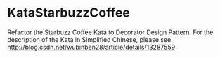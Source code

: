 KataStarbuzzCoffee
==================

Refactor the Starbuzz Coffee Kata to Decorator Design Pattern. For the description of the Kata in Simplified Chinese, please see http://blog.csdn.net/wubinben28/article/details/13287559
